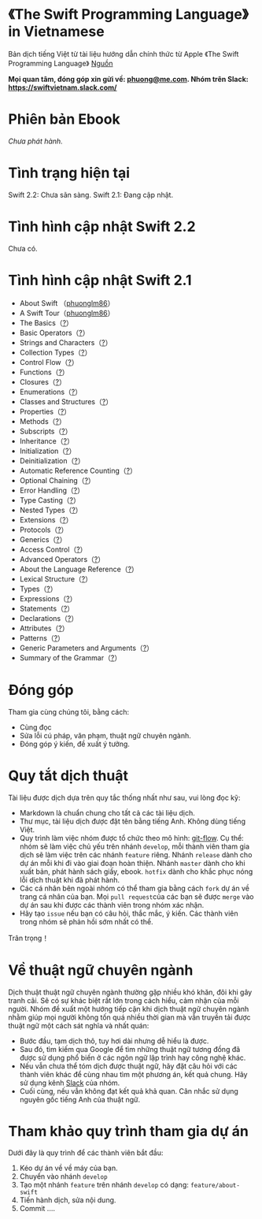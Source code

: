 《The Swift Programming Language》in Vietnamese
=============================================

Bản dịch tiếng Việt từ tài liệu hướng dẫn chính thức từ Apple
《The Swift Programming Language》 [Nguồn](https://developer.apple.com/library/prerelease/ios/documentation/Swift/Conceptual/Swift_Programming_Language/index.html#//apple_ref/doc/uid/TP40014097-CH3-ID0)

**Mọi quan tâm, đóng góp xin gửi về: phuong@me.com. 
Nhóm trên Slack: https://swiftvietnam.slack.com/**

# Phiên bản Ebook

*Chưa phát hành.*

# Tình trạng hiện tại
Swift 2.2: Chưa sãn sàng.
Swift 2.1: Đang cập nhật.

# Tình hình cập nhật Swift 2.2

Chưa có.

# Tình hình cập nhật Swift 2.1

- About Swift （[phuonglm86](https://github.com/phuonglm86)）
- A Swift Tour（[phuonglm86](https://github.com/phuonglm86)）
- The Basics（[?](https://github.com/??)）
- Basic Operators（[?](https://github.com/??)）
- Strings and Characters（[?](https://github.com/??)）
- Collection Types（[?](https://github.com/??)）
- Control Flow（[?](https://github.com/??)）
- Functions（[?](https://github.com/??)）
- Closures（[?](https://github.com/??)）
- Enumerations（[?](https://github.com/??)）
- Classes and Structures（[?](https://github.com/??)）
- Properties（[?](https://github.com/??)）
- Methods（[?](https://github.com/??)）
- Subscripts（[?](https://github.com/??)）
- Inheritance（[?](https://github.com/??)）
- Initialization（[?](https://github.com/??)）
- Deinitialization（[?](https://github.com/??)）
- Automatic Reference Counting（[?](https://github.com/??)）
- Optional Chaining（[?](https://github.com/??)）
- Error Handling（[?](https://github.com/??)）
- Type Casting（[?](https://github.com/??)）
- Nested Types（[?](https://github.com/??)）
- Extensions（[?](https://github.com/??)）
- Protocols（[?](https://github.com/??)）
- Generics（[?](https://github.com/??)）
- Access Control（[?](https://github.com/??)）
- Advanced Operators（[?](https://github.com/??)）
- About the Language Reference（[?](https://github.com/??)）
- Lexical Structure（[?](https://github.com/??)）
- Types（[?](https://github.com/??)）
- Expressions（[?](https://github.com/??)）
- Statements（[?](https://github.com/??)）
- Declarations（[?](https://github.com/??)）
- Attributes（[?](https://github.com/??)）
- Patterns（[?](https://github.com/??)）
- Generic Parameters and Arguments（[?](https://github.com/??)）
- Summary of the Grammar（[?](https://github.com/??)）


# Đóng góp

Tham gia cùng chúng tôi, bằng cách:

- Cùng đọc
- Sửa lỗi cú pháp, văn phạm, thuật ngữ chuyên ngành.
- Đóng góp ý kiến, đề xuất ý tưởng.

# Quy tắt dịch thuật

Tài liệu được dịch dựa trên quy tắc thống nhất như sau, vui lòng đọc kỹ:

- Markdown là chuẩn chung cho tất cả các tài liệu dịch. 
- Thư mục, tài liệu dịch được đặt tên bằng tiếng Anh. Không dùng tiếng Việt. 
- Quy trình làm việc nhóm được tổ chức theo mô hình: [git-flow](http://dominhhai.github.io/git-flow-cheatsheet/index.vi_VN.html). Cụ thể: nhóm sẽ làm việc chủ yếu trên nhánh `develop`, mỗi thành viên tham gia dịch sẽ làm việc trên các nhánh `feature` riêng. Nhánh `release` dành cho dự án mỗi khi đi vào giai đoạn hoàn thiện. Nhánh `master` dành cho khi xuất bản, phát hành sách giấy, ebook. `hotfix` dành cho khắc phục nóng lỗi dịch thuật khi đã phát hành.
- Các cá nhân bên ngoài nhóm có thể tham gia bằng cách `fork` dự án về trang cá nhân của bạn. Mọi `pull request`của các bạn sẽ được `merge` vào dự án sau khi được các thành viên trong nhóm xác nhận.
- Hãy tạo `issue` nếu bạn có câu hỏi, thắc mắc, ý kiến. Các thành viên trong nhóm sẽ phản hồi sớm nhất có thể.

Trân trọng！

# Về thuật ngữ chuyên ngành

Dịch thuật thuật ngữ chuyên ngành thường gặp nhiều khó khăn, đôi khi gây tranh cãi. Sẽ có sự khác biệt rất lớn trong cách hiểu, cảm nhận của mỗi người. Nhóm đề xuất một hướng tiếp cận khi dịch thuật ngữ chuyên ngành nhằm giúp mọi người không tốn quá nhiều thời gian mà vẫn truyền tải được thuật ngữ một cách sát nghĩa và nhất quán:

- Bước đầu, tạm dịch thô, tuy hơi dài nhưng dễ hiểu là được.
- Sau đó, tìm kiếm qua Google để tìm những thuật ngữ tương đồng đã được sử dụng phổ biến ở các ngôn ngữ lập trình hay công nghệ khác.
- Nếu vẫn chưa thể tóm dịch được thuật ngữ, hãy đặt câu hỏi với các thành viên khác để cùng nhau tìm một phương án, kết quả chung. Hãy sử dụng kênh [Slack](https://swiftvietnam.slack.com/) của nhóm.
- Cuối cùng, nếu vẫn không đạt kết quả khả quan. Cân nhắc sử dụng nguyên gốc tiếng Anh của thuật ngữ.

# Tham khảo quy trình tham gia dự án

Dưới đây là quy trình để các thành viên bắt đầu:

1. Kéo dự án về về máy của bạn.
2. Chuyển vào nhánh `develop`
2. Tạo một nhánh `feature` trên nhánh `develop` có dạng: `feature/about-swift`
3. Tiến hành dịch, sửa nội dung.
4. Commit
....

